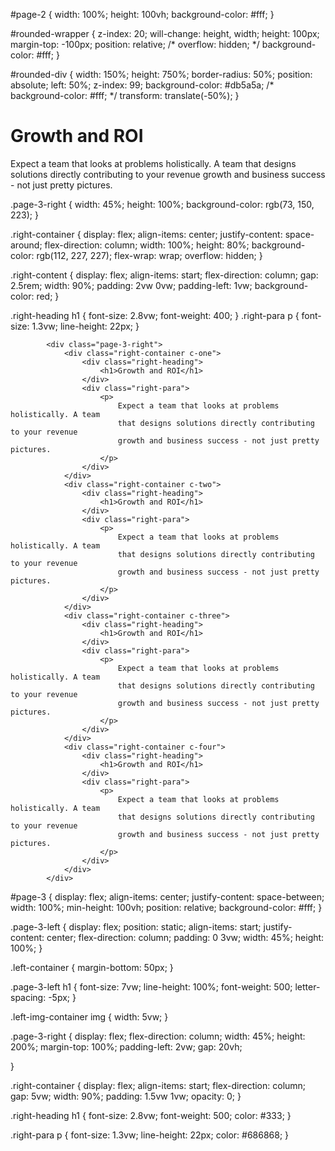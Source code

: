 <!-- Page-2 code -->
 #page-2 {
     width: 100%;
     height: 100vh;
     background-color: #fff;
 }

 #rounded-wrapper {
     z-index: 20;
     will-change: height, width;
     height: 100px;
     margin-top: -100px;
     position: relative;
     /* overflow: hidden; */
     background-color: #fff;
 }

 #rounded-div {
     width: 150%;
     height: 750%;
     border-radius: 50%;
     position: absolute;
     left: 50%;
     z-index: 99;
     background-color: #db5a5a;
     /* background-color: #fff; */
     transform: translate(-50%);
 }



 <!-- ////////////////////////////////////////////////////////////////////////////// -->


<!-- html -->

<div class="right-container">
                    <div class="right-content">
                        <div class="right-heading">
                            <h1>Growth and ROI</h1>
                        </div>
                        <div class="right-para">
                            <p>
                                Expect a team that looks at problems holistically. A team
                                that designs solutions directly contributing to your revenue
                                growth and business success - not just pretty pictures.
                            </p>
                        </div>
                    </div>
                </div>


<!-- Csss -->


  .page-3-right {
     width: 45%;
     height: 100%;
     background-color: rgb(73, 150, 223);
 }

 .right-container {
     display: flex;
     align-items: center;
     justify-content: space-around;
     flex-direction: column;
     width: 100%;
     height: 80%;
     background-color: rgb(112, 227, 227);
     flex-wrap: wrap;
     overflow: hidden;
 }

 .right-content {
     display: flex;
     align-items: start;
     flex-direction: column;
     gap: 2.5rem;
     width: 90%;
     padding: 2vw 0vw;
     padding-left: 1vw;
     background-color: red;
 }

 .right-heading h1 {
     font-size: 2.8vw;
     font-weight: 400;
 }
 .right-para p {
     font-size: 1.3vw;
     line-height: 22px;
 }




 <!-- /////////////////////////////////////////////////// -->
 <!-- html -->
            <div class="page-3-right">
                <div class="right-container c-one">
                    <div class="right-heading">
                        <h1>Growth and ROI</h1>
                    </div>
                    <div class="right-para">
                        <p>
                            Expect a team that looks at problems holistically. A team
                            that designs solutions directly contributing to your revenue
                            growth and business success - not just pretty pictures.
                        </p>
                    </div>
                </div>
                <div class="right-container c-two">
                    <div class="right-heading">
                        <h1>Growth and ROI</h1>
                    </div>
                    <div class="right-para">
                        <p>
                            Expect a team that looks at problems holistically. A team
                            that designs solutions directly contributing to your revenue
                            growth and business success - not just pretty pictures.
                        </p>
                    </div>
                </div>
                <div class="right-container c-three">
                    <div class="right-heading">
                        <h1>Growth and ROI</h1>
                    </div>
                    <div class="right-para">
                        <p>
                            Expect a team that looks at problems holistically. A team
                            that designs solutions directly contributing to your revenue
                            growth and business success - not just pretty pictures.
                        </p>
                    </div>
                </div>
                <div class="right-container c-four">
                    <div class="right-heading">
                        <h1>Growth and ROI</h1>
                    </div>
                    <div class="right-para">
                        <p>
                            Expect a team that looks at problems holistically. A team
                            that designs solutions directly contributing to your revenue
                            growth and business success - not just pretty pictures.
                        </p>
                    </div>
                </div>
            </div>





 <!-- css -->


 
 #page-3 {
     display: flex;
     align-items: center;
     justify-content: space-between;
     width: 100%;
     min-height: 100vh;
     position: relative;
     background-color: #fff;
 }


 .page-3-left {
     display: flex;
     position: static;
     align-items: start;
     justify-content: center;
     flex-direction: column;
     padding: 0 3vw;
     width: 45%;
     height: 100%;
 }

 .left-container {
     margin-bottom: 50px;
 }

 .page-3-left h1 {
     font-size: 7vw;
     line-height: 100%;
     font-weight: 500;
     letter-spacing: -5px;
 }


 .left-img-container img {
     width: 5vw;
 }




 .page-3-right {
     display: flex;
     flex-direction: column;
     width: 45%;
     height: 200%;
     margin-top: 100%;
     padding-left: 2vw;
     gap: 20vh;

 }

 .right-container {
     display: flex;
     align-items: start;
     flex-direction: column;
     gap: 5vw;
     width: 90%;
     padding: 1.5vw 1vw;
     opacity: 0;
 }


 .right-heading h1 {
     font-size: 2.8vw;
     font-weight: 500;
     color: #333;
 }

 .right-para p {
     font-size: 1.3vw;
     line-height: 22px;
     color: #686868;
 }
